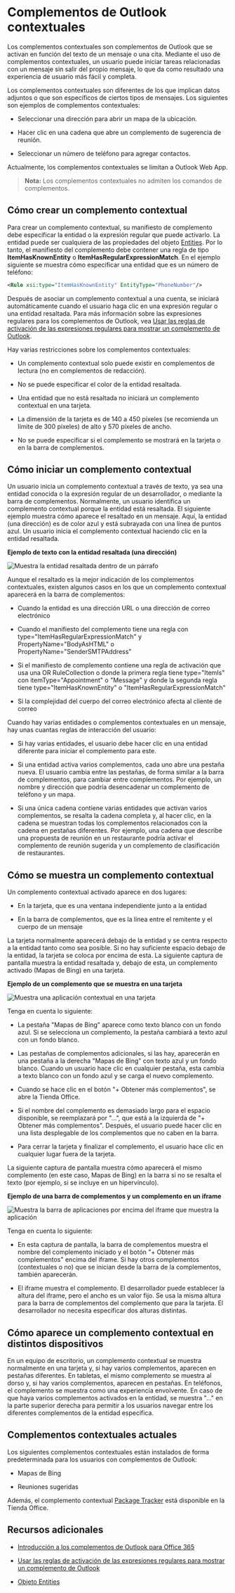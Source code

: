 
# <a name="contextual-outlook-add-ins"></a>Complementos de Outlook contextuales

Los complementos contextuales son complementos de Outlook que se activan en función del texto de un mensaje o una cita. Mediante el uso de complementos contextuales, un usuario puede iniciar tareas relacionadas con un mensaje sin salir del propio mensaje, lo que da como resultado una experiencia de usuario más fácil y completa.

Los complementos contextuales son diferentes de los que implican datos adjuntos o que son específicos de ciertos tipos de mensajes. Los siguientes son ejemplos de complementos contextuales:


- Seleccionar una dirección para abrir un mapa de la ubicación.
    
- Hacer clic en una cadena que abre un complemento de sugerencia de reunión.
    
- Seleccionar un número de teléfono para agregar contactos.
    
Actualmente, los complementos contextuales se limitan a Outlook Web App.

>**Nota:** Los complementos contextuales no admiten los comandos de complementos.

## <a name="how-to-make-a-contextual-add-in"></a>Cómo crear un complemento contextual

Para crear un complemento contextual, su manifiesto de complemento debe especificar la entidad o la expresión regular que puede activarlo. La entidad puede ser cualquiera de las propiedades del objeto [Entities](../../reference/outlook/simple-types.md). Por lo tanto, el manifiesto del complemento debe contener una regla de tipo  **ItemHasKnownEntity** o **ItemHasRegularExpressionMatch**. En el ejemplo siguiente se muestra cómo especificar una entidad que es un número de teléfono:


```XML
<Rule xsi:type="ItemHasKnownEntity" EntityType="PhoneNumber"/>

```

Después de asociar un complemento contextual a una cuenta, se iniciará automáticamente cuando el usuario haga clic en una expresión regular o una entidad resaltada. Para más información sobre las expresiones regulares para los complementos de Outlook, vea [Usar las reglas de activación de las expresiones regulares para mostrar un complemento de Outlook](../outlook/use-regular-expressions-to-show-an-outlook-add-in.md).

Hay varias restricciones sobre los complementos contextuales:


- Un complemento contextual solo puede existir en complementos de lectura (no en complementos de redacción).
    
- No se puede especificar el color de la entidad resaltada.
    
- Una entidad que no está resaltada no iniciará un complemento contextual en una tarjeta.
    
- La dimensión de la tarjeta es de 140 a 450 píxeles (se recomienda un límite de 300 píxeles) de alto y 570 píxeles de ancho.
    
- No se puede especificar si el complemento se mostrará en la tarjeta o en la barra de complementos.
    

## <a name="how-to-launch-a-contextual-add-in"></a>Cómo iniciar un complemento contextual

Un usuario inicia un complemento contextual a través de texto, ya sea una entidad conocida o la expresión regular de un desarrollador, o mediante la barra de complementos. Normalmente, un usuario identifica un complemento contextual porque la entidad está resaltada. El siguiente ejemplo muestra cómo aparece el resaltado en un mensaje. Aquí, la entidad (una dirección) es de color azul y está subrayada con una línea de puntos azul. Un usuario inicia el complemento contextual haciendo clic en la entidad resaltada. 


**Ejemplo de texto con la entidad resaltada (una dirección)**

![Muestra la entidad resaltada dentro de un párrafo](../../images/828175bb-4579-4454-abbd-1987fffe5052.jpg)

Aunque el resaltado es la mejor indicación de los complementos contextuales, existen algunos casos en los que un complemento contextual aparecerá en la barra de complementos:

- Cuando la entidad es una dirección URL o una dirección de correo electrónico
    
- Cuando el manifiesto del complemento tiene una regla con type="ItemHasRegularExpressionMatch" y PropertyName="BodyAsHTML" o PropertyName="SenderSMTPAddress"
    
- Si el manifiesto de complemento contiene una regla de activación que usa una OR RuleCollection o donde la primera regla tiene type="ItemIs" con itemType="Appointment" o "Message" y donde la segunda regla tiene type="ItemHasKnownEntity" o "ItemHasRegularExpressionMatch"
    
- Si la complejidad del cuerpo del correo electrónico afecta al cliente de correo
    
Cuando hay varias entidades o complementos contextuales en un mensaje, hay unas cuantas reglas de interacción del usuario:



- Si hay varias entidades, el usuario debe hacer clic en una entidad diferente para iniciar el complemento para este.
    
- Si una entidad activa varios complementos, cada uno abre una pestaña nueva. El usuario cambia entre las pestañas, de forma similar a la barra de complementos, para cambiar entre complementos. Por ejemplo, un nombre y dirección que podría desencadenar un complemento de teléfono y un mapa.
    
- Si una única cadena contiene varias entidades que activan varios complementos, se resalta la cadena completa y, al hacer clic, en la cadena se muestran todas los complementos relacionados con la cadena en pestañas diferentes. Por ejemplo, una cadena que describe una propuesta de reunión en un restaurante podría activar el complemento de reunión sugerida y un complemento de clasificación de restaurantes.
    

## <a name="how-a-contextual-add-in-displays"></a>Cómo se muestra un complemento contextual

Un complemento contextual activado aparece en dos lugares:


- En la tarjeta, que es una ventana independiente junto a la entidad
    
- En la barra de complementos, que es la línea entre el remitente y el cuerpo de un mensaje
    
La tarjeta normalmente aparecerá debajo de la entidad y se centra respecto a la entidad tanto como sea posible. Si no hay suficiente espacio debajo de la entidad, la tarjeta se coloca por encima de esta. La siguiente captura de pantalla muestra la entidad resaltada y, debajo de esta, un complemento activado (Mapas de Bing) en una tarjeta.


**Ejemplo de un complemento que se muestra en una tarjeta**

![Muestra una aplicación contextual en una tarjeta](../../images/59bcabc2-7cb0-4b9b-bb9f-06089dca9c31.png)

Tenga en cuenta lo siguiente:

- La pestaña "Mapas de Bing" aparece como texto blanco con un fondo azul. Si se selecciona un complemento, la pestaña cambiará a texto azul con un fondo blanco.
    
- Las pestañas de complementos adicionales, si las hay, aparecerán en una pestaña a la derecha "Mapas de Bing" con texto azul y un fondo blanco. Cuando un usuario hace clic en cualquier pestaña, esta cambia a texto blanco con un fondo azul y se carga el nuevo complemento.
    
- Cuando se hace clic en el botón "+ Obtener más complementos", se abre la Tienda Office.
    
- Si el nombre del complemento es demasiado largo para el espacio disponible, se reemplazará por "…", que está a la izquierda de "+ Obtener más complementos". Después, el usuario puede hacer clic en una lista desplegable de los complementos que no caben en la barra.
    
- Para cerrar la tarjeta y finalizar el complemento, el usuario hace clic en cualquier lugar fuera de la tarjeta.
    
La siguiente captura de pantalla muestra cómo aparecerá el mismo complemento (en este caso, Mapas de Bing) en la barra si no se resalta el texto (por ejemplo, si se incluye en un hipervínculo).


**Ejemplo de una barra de complementos y un complemento en un iframe**

![Muestra la barra de aplicaciones por encima del iframe que muestra la aplicación](../../images/4adce8d2-6957-4d80-b365-7a36dc3cef11.jpg)

Tenga en cuenta lo siguiente:

- En esta captura de pantalla, la barra de complementos muestra el nombre del complemento iniciado y el botón "+ Obtener más complementos" encima del iframe. Si hay otros complementos (contextuales o no) que se inician desde la barra de la complementos, también aparecerán.
    
- El iframe muestra el complemento. El desarrollador puede establecer la altura del iframe, pero el ancho es un valor fijo. Se usa la misma altura para la barra de complementos del complemento que para la tarjeta. El desarrollador no necesita especificar dos alturas distintas.
    

## <a name="how-contextual-add-ins-appear-on-different-devices"></a>Cómo aparece un complemento contextual en distintos dispositivos

En un equipo de escritorio, un complemento contextual se muestra normalmente en una tarjeta y, si hay varios complementos, aparecen en pestañas diferentes. En tabletas, el mismo complemento se muestra al dorso y, si hay varios complementos, aparecen en pestañas. En teléfonos, el complemento se muestra como una experiencia envolvente. En caso de que haya varios complementos activados en la entidad, se muestra "…" en la parte superior derecha para permitir a los usuarios navegar entre los diferentes complementos de la entidad específica.


## <a name="current-contextual-add-ins"></a>Complementos contextuales actuales

Los siguientes complementos contextuales están instalados de forma predeterminada para los usuarios con complementos de Outlook:


- Mapas de Bing 
    
- Reuniones sugeridas
    
Además, el complemento contextual [Package Tracker](https://store.office.com/package-tracker-WA104162083.aspx?assetid=WA104162083.aspx) está disponible en la Tienda Office.


## <a name="additional-resources"></a>Recursos adicionales



- [Introducción a los complementos de Outlook para Office 365](https://dev.outlook.com/MailAppsGettingStarted/GetStarted.aspx)
    
- [Usar las reglas de activación de las expresiones regulares para mostrar un complemento de Outlook](../outlook/use-regular-expressions-to-show-an-outlook-add-in.md)

- [Objeto Entities](../../reference/outlook/simple-types.md)
    
